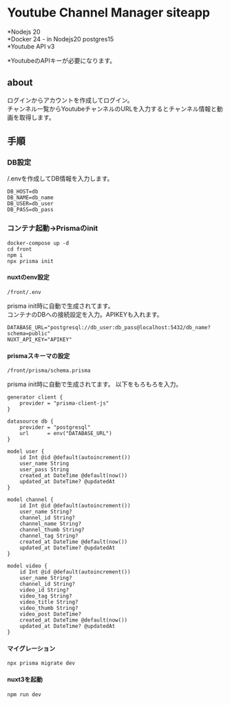 # Youtube Channel Manager siteapp  
*Nodejs 20  
*Docker 24 - in Nodejs20 postgres15  
*Youtube API v3  

*YoutubeのAPIキーが必要になります。  

## about  
ログインからアカウントを作成してログイン。  
チャンネル一覧からYoutubeチャンネルのURLを入力するとチャンネル情報と動画を取得します。

## 手順

### DB設定  
/.envを作成してDB情報を入力します。  

    DB_HOST=db
    DB_NAME=db_name
    DB_USER=db_user
    DB_PASS=db_pass

### コンテナ起動→Prismaのinit

    docker-compose up -d
    cd front
    npm i
    npx prisma init

#### nuxtのenv設定

    /front/.env  

prisma init時に自動で生成されてます。  
コンテナのDBへの接続設定を入力。APIKEYも入れます。  

    DATABASE_URL="postgresql://db_user:db_pass@localhost:5432/db_name?schema=public"
    NUXT_API_KEY="APIKEY"


#### prismaスキーマの設定

    /front/prisma/schema.prisma  

prisma init時に自動で生成されてます。 
以下をもろもろを入力。  

    generator client {
        provider = "prisma-client-js"
    }

    datasource db {
        provider = "postgresql"
        url      = env("DATABASE_URL")
    }

    model user {
        id Int @id @default(autoincrement())
        user_name String
        user_pass String
        created_at DateTime @default(now())
        updated_at DateTime? @updatedAt
    }

    model channel {
        id Int @id @default(autoincrement())
        user_name String?
        channel_id String?
        channel_name String?
        channel_thumb String?
        channel_tag String?
        created_at DateTime @default(now())
        updated_at DateTime? @updatedAt
    }

    model video {
        id Int @id @default(autoincrement())
        user_name String?
        channel_id String?
        video_id String?
        video_tag String?
        video_title String?
        video_thumb String?
        video_post DateTime?
        created_at DateTime @default(now())
        updated_at DateTime? @updatedAt
    }

#### マイグレーション  
    npx prisma migrate dev

#### nuxt3を起動
    npm run dev